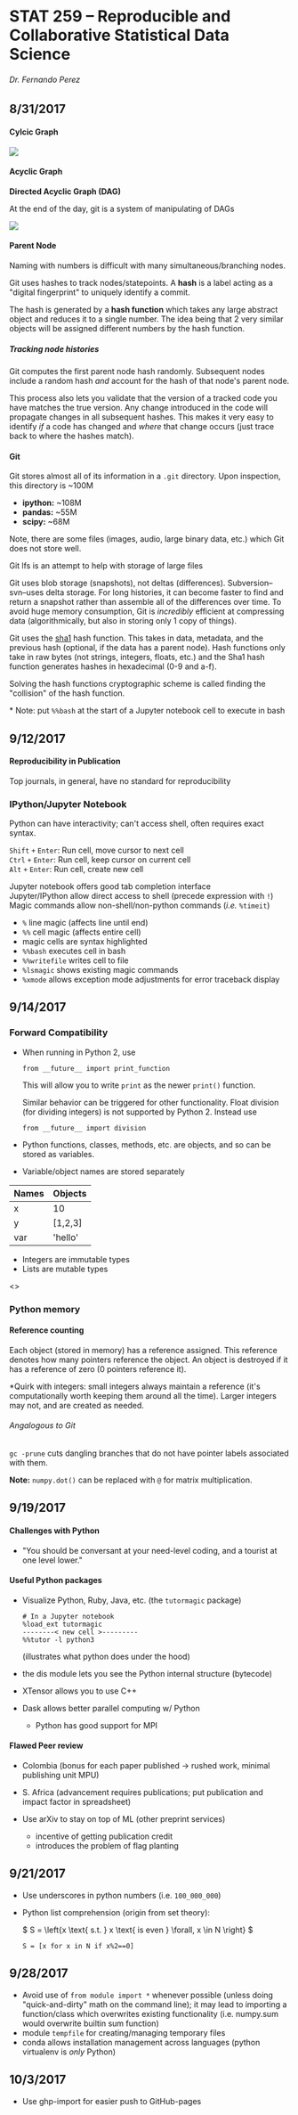 # STAT 259 – Reproducible and Collaborative Statistical Data Science

###### Dr. Fernando Perez



## 8/31/2017

#### Cylcic Graph

![](fig/cyclic_graph.png)


#### Acyclic Graph

**Directed Acyclic Graph (DAG)**

At the end of the day, git is a system of manipulating of DAGs

![](fig/acyclic_graph.png)


#### Parent Node

Naming with numbers is difficult with many simultaneous/branching nodes.

Git uses hashes to track nodes/statepoints. A **hash** is a label acting as a "digital fingerprint" to uniquely identify a commit. 

The hash is generated by a **hash function** which takes any large abstract object and reduces it to a single number. The idea being that 2 very similar objects will be assigned different numbers by the hash function.


##### Tracking node histories

Git computes the first parent node hash randomly. Subsequent nodes include a random hash *and* account for the hash of that node's parent node.

This process also lets you validate that the version of a tracked code you have matches the true version. Any change introduced in the code will propagate changes in all subsequent hashes. This makes it very easy to identify *if* a code has changed and *where* that change occurs (just trace back to where the hashes match).

#### Git

Git stores almost all of its information in a `.git` directory. Upon inspection, this directory is ~100M

* **ipython:** ~108M
* **pandas:** ~55M
* **scipy:** ~68M

Note, there are some files (images, audio, large binary data, etc.) which Git does not store well.

Git lfs is an attempt to help with storage of large files

Git uses blob storage (snapshots), not deltas (differences). Subversion–svn–uses delta storage. For long histories, it can become faster to find and return a snapshot rather than assemble all of the differences over time. To avoid huge memory consumption, Git is *incredibly* efficient at compressing data (algorithmically, but also in storing only 1 copy of things).

Git uses the [sha1](https://en.wikipedia.org/wiki/SHA-1) hash function. This takes in data, metadata, and the previous hash (optional, if the data has a parent node). Hash functions only take in raw bytes (not strings, integers, floats, etc.) and the Sha1 hash function generates hashes in hexadecimal (0-9 and a-f). 

Solving the hash functions cryptographic scheme is called finding the "collision" of the hash function.

\* Note: put `%%bash` at the start of a Jupyter notebook cell to execute in bash


## 9/12/2017

#### Reproducibility in Publication

Top journals, in general, have no standard for reproducibility

### IPython/Jupyter Notebook

Python can have interactivity; can't access shell, often requires exact syntax.

`Shift` `+` `Enter`: Run cell, move cursor to next cell  
`Ctrl` `+` `Enter`: Run cell, keep cursor on current cell  
`Alt` `+` `Enter`: Run cell, create new cell  

Jupyter notebook offers good tab completion interface  
Jupyter/IPython allow direct access to shell (precede expression with `!`)  
Magic commands allow non-shell/non-python commands (*i.e.* `%timeit`)

* `%` line magic (affects line until end)
* `%%` cell magic (affects entire cell)
* magic cells are syntax highlighted
* `%%bash` executes cell in bash
* `%%writefile` writes cell to file
* `%lsmagic` shows existing magic commands
* `%xmode` allows exception mode adjustments for error traceback display



## 9/14/2017

### Forward Compatibility

* When running in Python 2, use
 
	```
	from __future__ import print_function
	```

	This will allow you to write `print` as the newer `print()` function.
	
	Similar behavior can be triggered for other functionality. Float division (for dividing integers) is not supported by Python 2. Instead use
	
	```
	from __future__ import division
	```
* Python functions, classes, methods, etc. are objects, and so can be stored as variables.
* Variable/object names are stored separately

| Names | Objects |
|-------|---------|
|   x   |    10   |
|   y   | [1,2,3] |
|  var  | 'hello' |

* Integers are immutable types
* Lists are mutable types

<<make ppt graphics of python pointer system>>

### Python memory

#### Reference counting

Each object (stored in memory) has a reference assigned. This reference denotes how many pointers reference the object. An object is destroyed if it has a reference of zero (0 pointers reference it).

*Quirk with integers: small integers always maintain a reference (it's computationally worth keeping them around all the time). Larger integers may not, and are created as needed.

###### Angalogous to Git
`gc -prune` cuts dangling branches that do not have pointer labels associated with them.

**Note:** `numpy.dot()` can be replaced with `@` for matrix multiplication.



## 9/19/2017

#### Challenges with Python
* "You should be conversant at your need-level coding, and a tourist at one level lower."

#### Useful Python packages 
* Visualize Python, Ruby, Java, etc. (the `tutormagic` package)
	
	```
	# In a Jupyter notebook
	%load_ext tutormagic
	--------< new cell >---------
	%%tutor -l python3
	```
	(illustrates what python does under the hood)
* the dis module lets you see the Python internal structure (bytecode)
* XTensor allows you to use C++
* Dask allows better parallel computing w/ Python
	* Python has good support for MPI

#### Flawed Peer review
* Colombia (bonus for each paper published $\rightarrow$ rushed work, minimal publishing unit MPU)
* S. Africa (advancement requires publications; put publication and impact factor in spreadsheet)

* Use arXiv to stay on top of ML (other preprint services)
	* incentive of getting publication credit
	* introduces the problem of flag planting



## 9/21/2017

* Use underscores in python numbers (i.e. `100_000_000`)
* Python list comprehension (origin from set theory):  

	$ S = \left\{x \text{ s.t. } x \text{ is even } \forall\, x \in N \right\} $
	```
	S = [x for x in N if x%2==0]
	```


## 9/28/2017

* Avoid use of `from module import *` whenever possible (unless doing "quick-and-dirty" math on the command line); it may lead to importing a function/class which overwrites existing functionality (i.e. numpy.sum would overwrite builtin sum function)
* module `tempfile` for creating/managing temporary files
* conda allows installation management across languages (python virtualenv is _only_ Python)



## 10/3/2017

* Use ghp-import for easier push to GitHub-pages









